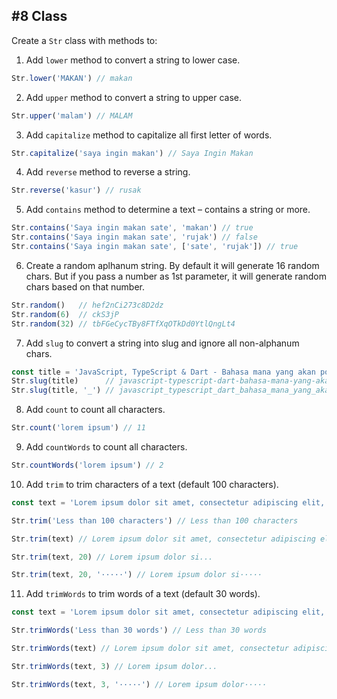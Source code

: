 ## #8 Class

Create a `Str` class with methods to:

1) Add `lower` method to convert a string to lower case.
```javascript
Str.lower('MAKAN') // makan
```

2) Add `upper` method to convert a string to upper case.
```javascript
Str.upper('malam') // MALAM
```

3) Add `capitalize` method to capitalize all first letter of words.
```javascript
Str.capitalize('saya ingin makan') // Saya Ingin Makan
```

4) Add `reverse` method to reverse a string.
```javascript
Str.reverse('kasur') // rusak
```

5) Add `contains` method to determine a text – contains a string or more.
```javascript
Str.contains('Saya ingin makan sate', 'makan') // true
Str.contains('Saya ingin makan sate', 'rujak') // false
Str.contains('Saya ingin makan sate', ['sate', 'rujak']) // true
```

6) Create a random aplhanum string. By default it will generate 16 random chars. But if you pass a number as 1st parameter, it will generate random chars based on that number.
```javascript
Str.random()   // hef2nCi273c8D2dz
Str.random(6)  // ckS3jP
Str.random(32) // tbFGeCycTBy8FTfXqOTkDd0YtlQngLt4
```

7) Add `slug` to convert a string into slug and ignore all non-alphanum chars.
```javascript
const title = 'JavaScript, TypeScript & Dart - Bahasa mana yang akan populer di 2018?'
Str.slug(title)      // javascript-typescript-dart-bahasa-mana-yang-akan-populer-di-2018
Str.slug(title, '_') // javascript_typescript_dart_bahasa_mana_yang_akan_populer_di_2018
```

8) Add `count` to count all characters.
```javascript
Str.count('lorem ipsum') // 11
```

9) Add `countWords` to count all characters.
```javascript
Str.countWords('lorem ipsum') // 2
```

10) Add `trim` to trim characters of a text (default 100 characters).
```javascript
const text = 'Lorem ipsum dolor sit amet, consectetur adipiscing elit, sed do eiusmod tempor incididunt ut labore et dolore magna aliqua. Ut enim ad minim veniam, quis nostrud exercitation ullamco laboris nisi ut aliquip ex ea commodo consequat. Duis aute irure dolor in reprehenderit in voluptate velit esse cillum dolore eu fugiat nulla pariatur. Excepteur sint occaecat cupidatat non proident, sunt in culpa qui officia deserunt mollit anim id est laborum.'

Str.trim('Less than 100 characters') // Less than 100 characters

Str.trim(text) // Lorem ipsum dolor sit amet, consectetur adipiscing elit, sed do eiusmod tempor incididunt ut labore...

Str.trim(text, 20) // Lorem ipsum dolor si...

Str.trim(text, 20, '·····') // Lorem ipsum dolor si·····
```

11) Add `trimWords` to trim words of a text (default 30 words).
```javascript
const text = 'Lorem ipsum dolor sit amet, consectetur adipiscing elit, sed do eiusmod tempor incididunt ut labore et dolore magna aliqua. Ut enim ad minim veniam, quis nostrud exercitation ullamco laboris nisi ut aliquip ex ea commodo consequat. Duis aute irure dolor in reprehenderit in voluptate velit esse cillum dolore eu fugiat nulla pariatur. Excepteur sint occaecat cupidatat non proident, sunt in culpa qui officia deserunt mollit anim id est laborum.'

Str.trimWords('Less than 30 words') // Less than 30 words

Str.trimWords(text) // Lorem ipsum dolor sit amet, consectetur adipiscing elit, sed do eiusmod tempor incididunt ut labore et dolore magna aliqua. Ut enim ad minim veniam, quis nostrud exercitation ullamco laboris nisi...

Str.trimWords(text, 3) // Lorem ipsum dolor...

Str.trimWords(text, 3, '·····') // Lorem ipsum dolor·····
```